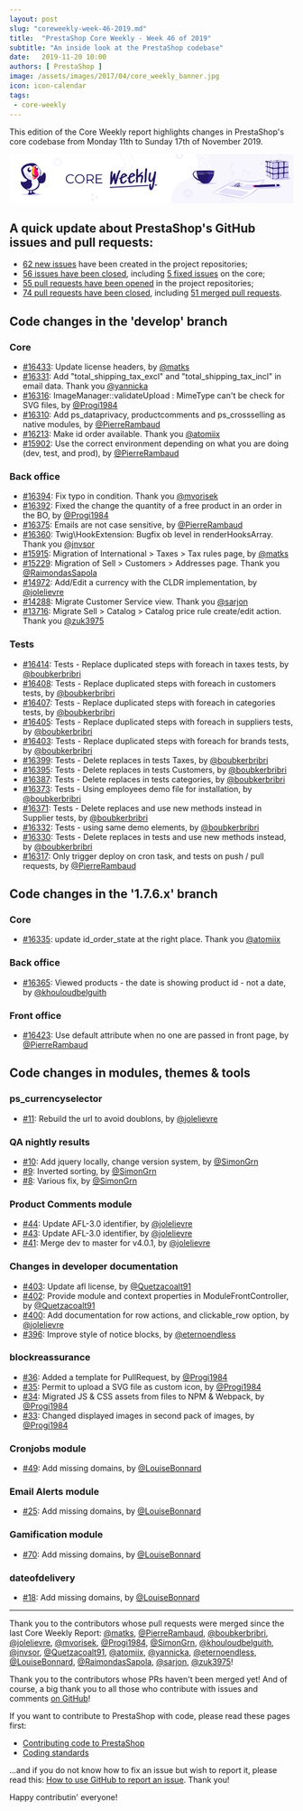 ```yaml
---
layout: post
slug: "coreweekly-week-46-2019.md"
title:  "PrestaShop Core Weekly - Week 46 of 2019"
subtitle: "An inside look at the PrestaShop codebase"
date:   2019-11-20 10:00
authors: [ PrestaShop ]
image: /assets/images/2017/04/core_weekly_banner.jpg
icon: icon-calendar
tags:
 - core-weekly
---
```


This edition of the Core Weekly report highlights changes in PrestaShop's core codebase from Monday 11th to Sunday 17th of November 2019.

![Core Weekly banner](/assets/images/2018/12/banner-core-weekly.jpg)


## A quick update about PrestaShop's GitHub issues and pull requests:

- [62 new issues](https://github.com/search?q=org%3APrestaShop+is%3Apublic++-repo%3Aprestashop%2Fprestashop.github.io++is%3Aissue+created%3A2019-11-11..2019-11-17) have been created in the project repositories;
- [56 issues have been closed](https://github.com/search?q=org%3APrestaShop+is%3Apublic++-repo%3Aprestashop%2Fprestashop.github.io++is%3Aissue+closed%3A2019-11-11..2019-11-17), including [5 fixed issues](https://github.com/search?q=org%3APrestaShop+is%3Apublic++-repo%3Aprestashop%2Fprestashop.github.io++is%3Aissue+label%3Afixed+closed%3A2019-11-11..2019-11-17) on the core;
- [55 pull requests have been opened](https://github.com/search?q=org%3APrestaShop+is%3Apublic++-repo%3Aprestashop%2Fprestashop.github.io++is%3Apr+created%3A2019-11-11..2019-11-17) in the project repositories;
- [74 pull requests have been closed](https://github.com/search?q=org%3APrestaShop+is%3Apublic++-repo%3Aprestashop%2Fprestashop.github.io++is%3Apr+closed%3A2019-11-11..2019-11-17), including [51 merged pull requests](https://github.com/search?q=org%3APrestaShop+is%3Apublic++-repo%3Aprestashop%2Fprestashop.github.io++is%3Apr+merged%3A2019-11-11..2019-11-17).
        


## Code changes in the 'develop' branch


### Core
* [#16433](https://github.com/PrestaShop/PrestaShop/pull/16433): Update license headers, by [@matks](https://github.com/matks)
* [#16331](https://github.com/PrestaShop/PrestaShop/pull/16331): Add "total_shipping_tax_excl" and "total_shipping_tax_incl" in email data. Thank you [@yannicka](https://github.com/yannicka)
* [#16316](https://github.com/PrestaShop/PrestaShop/pull/16316): ImageManager::validateUpload : MimeType can't be check for SVG files, by [@Progi1984](https://github.com/Progi1984)
* [#16310](https://github.com/PrestaShop/PrestaShop/pull/16310): Add ps_dataprivacy, productcomments and ps_crossselling as native modules, by [@PierreRambaud](https://github.com/PierreRambaud)
* [#16213](https://github.com/PrestaShop/PrestaShop/pull/16213): Make id order available. Thank you [@atomiix](https://github.com/atomiix)
* [#15902](https://github.com/PrestaShop/PrestaShop/pull/15902): Use the correct environment depending on what you are doing (dev, test, and prod), by [@PierreRambaud](https://github.com/PierreRambaud)


### Back office
* [#16394](https://github.com/PrestaShop/PrestaShop/pull/16394): Fix typo in condition. Thank you [@mvorisek](https://github.com/mvorisek)
* [#16392](https://github.com/PrestaShop/PrestaShop/pull/16392): Fixed the change the quantity of a free product in an order in the BO, by [@Progi1984](https://github.com/Progi1984)
* [#16375](https://github.com/PrestaShop/PrestaShop/pull/16375): Emails are not case sensitive, by [@PierreRambaud](https://github.com/PierreRambaud)
* [#16360](https://github.com/PrestaShop/PrestaShop/pull/16360): Twig\HookExtension: Bugfix ob level in renderHooksArray. Thank you [@jnvsor](https://github.com/jnvsor)
* [#15915](https://github.com/PrestaShop/PrestaShop/pull/15915): Migration of International > Taxes > Tax rules page, by [@matks](https://github.com/matks)
* [#15229](https://github.com/PrestaShop/PrestaShop/pull/15229): Migration of Sell > Customers > Addresses page. Thank you [@RaimondasSapola](https://github.com/RaimondasSapola)
* [#14972](https://github.com/PrestaShop/PrestaShop/pull/14972): Add/Edit a currency with the CLDR implementation, by [@jolelievre](https://github.com/jolelievre)
* [#14288](https://github.com/PrestaShop/PrestaShop/pull/14288): Migrate Customer Service view. Thank you [@sarjon](https://github.com/sarjon)
* [#13716](https://github.com/PrestaShop/PrestaShop/pull/13716): Migrate Sell > Catalog > Catalog price rule create/edit action. Thank you [@zuk3975](https://github.com/zuk3975)


### Tests
* [#16414](https://github.com/PrestaShop/PrestaShop/pull/16414): Tests - Replace duplicated steps with foreach in taxes tests, by [@boubkerbribri](https://github.com/boubkerbribri)
* [#16408](https://github.com/PrestaShop/PrestaShop/pull/16408): Tests - Replace duplicated steps with foreach in customers tests, by [@boubkerbribri](https://github.com/boubkerbribri)
* [#16407](https://github.com/PrestaShop/PrestaShop/pull/16407): Tests - Replace duplicated steps with foreach in categories tests, by [@boubkerbribri](https://github.com/boubkerbribri)
* [#16405](https://github.com/PrestaShop/PrestaShop/pull/16405): Tests - Replace duplicated steps with foreach in suppliers tests, by [@boubkerbribri](https://github.com/boubkerbribri)
* [#16403](https://github.com/PrestaShop/PrestaShop/pull/16403): Tests - Replace duplicated steps with foreach for brands tests, by [@boubkerbribri](https://github.com/boubkerbribri)
* [#16399](https://github.com/PrestaShop/PrestaShop/pull/16399): Tests - Delete replaces in tests Taxes, by [@boubkerbribri](https://github.com/boubkerbribri)
* [#16395](https://github.com/PrestaShop/PrestaShop/pull/16395): Tests - Delete replaces in tests Customers, by [@boubkerbribri](https://github.com/boubkerbribri)
* [#16387](https://github.com/PrestaShop/PrestaShop/pull/16387): Tests - Delete replaces in tests categories, by [@boubkerbribri](https://github.com/boubkerbribri)
* [#16373](https://github.com/PrestaShop/PrestaShop/pull/16373): Tests - Using employees demo file for installation, by [@boubkerbribri](https://github.com/boubkerbribri)
* [#16371](https://github.com/PrestaShop/PrestaShop/pull/16371): Tests - Delete replaces and use new methods instead in Supplier tests, by [@boubkerbribri](https://github.com/boubkerbribri)
* [#16332](https://github.com/PrestaShop/PrestaShop/pull/16332): Tests - using same demo elements, by [@boubkerbribri](https://github.com/boubkerbribri)
* [#16330](https://github.com/PrestaShop/PrestaShop/pull/16330): Tests - Delete replaces in tests and use new methods instead, by [@boubkerbribri](https://github.com/boubkerbribri)
* [#16317](https://github.com/PrestaShop/PrestaShop/pull/16317): Only trigger deploy on cron task, and tests on push / pull requests, by [@PierreRambaud](https://github.com/PierreRambaud)


## Code changes in the '1.7.6.x' branch


### Core
* [#16335](https://github.com/PrestaShop/PrestaShop/pull/16335): update id_order_state at the right place. Thank you [@atomiix](https://github.com/atomiix)


### Back office
* [#16365](https://github.com/PrestaShop/PrestaShop/pull/16365): Viewed products - the date is showing product id - not a  date, by [@khouloudbelguith](https://github.com/khouloudbelguith)


### Front office
* [#16423](https://github.com/PrestaShop/PrestaShop/pull/16423): Use default attribute when no one are passed in front page, by [@PierreRambaud](https://github.com/PierreRambaud)


## Code changes in modules, themes & tools


### ps_currencyselector
* [#11](https://github.com/PrestaShop/ps_currencyselector/pull/11): Rebuild the url to avoid doublons, by [@jolelievre](https://github.com/jolelievre)


### QA nightly results
* [#10](https://github.com/PrestaShop/QANightlyResults/pull/10): Add jquery locally, change version system, by [@SimonGrn](https://github.com/SimonGrn)
* [#9](https://github.com/PrestaShop/QANightlyResults/pull/9): Inverted sorting, by [@SimonGrn](https://github.com/SimonGrn)
* [#8](https://github.com/PrestaShop/QANightlyResults/pull/8): Various fix, by [@SimonGrn](https://github.com/SimonGrn)


### Product Comments module
* [#44](https://github.com/PrestaShop/productcomments/pull/44): Update AFL-3.0 identifier, by [@jolelievre](https://github.com/jolelievre)
* [#43](https://github.com/PrestaShop/productcomments/pull/43): Update AFL-3.0 identifier, by [@jolelievre](https://github.com/jolelievre)
* [#41](https://github.com/PrestaShop/productcomments/pull/41): Merge dev to master for v4.0.1, by [@jolelievre](https://github.com/jolelievre)


### Changes in developer documentation
* [#403](https://github.com/PrestaShop/docs/pull/403): Update afl license, by [@Quetzacoalt91](https://github.com/Quetzacoalt91)
* [#402](https://github.com/PrestaShop/docs/pull/402): Provide module and context properties in ModuleFrontController, by [@Quetzacoalt91](https://github.com/Quetzacoalt91)
* [#400](https://github.com/PrestaShop/docs/pull/400): Add documentation for row actions, and clickable_row option, by [@jolelievre](https://github.com/jolelievre)
* [#396](https://github.com/PrestaShop/docs/pull/396): Improve style of notice blocks, by [@eternoendless](https://github.com/eternoendless)


### blockreassurance
* [#36](https://github.com/PrestaShop/blockreassurance/pull/36): Added a template for PullRequest, by [@Progi1984](https://github.com/Progi1984)
* [#35](https://github.com/PrestaShop/blockreassurance/pull/35): Permit to upload a SVG file as custom icon, by [@Progi1984](https://github.com/Progi1984)
* [#34](https://github.com/PrestaShop/blockreassurance/pull/34): Migrated JS & CSS assets from files to NPM & Webpack, by [@Progi1984](https://github.com/Progi1984)
* [#33](https://github.com/PrestaShop/blockreassurance/pull/33): Changed displayed images in second pack of images, by [@Progi1984](https://github.com/Progi1984)


### Cronjobs module
* [#49](https://github.com/PrestaShop/cronjobs/pull/49): Add missing domains, by [@LouiseBonnard](https://github.com/LouiseBonnard)


### Email Alerts module
* [#25](https://github.com/PrestaShop/ps_emailalerts/pull/25): Add missing domains, by [@LouiseBonnard](https://github.com/LouiseBonnard)


### Gamification module
* [#70](https://github.com/PrestaShop/gamification/pull/70): Add missing domains, by [@LouiseBonnard](https://github.com/LouiseBonnard)


### dateofdelivery
* [#18](https://github.com/PrestaShop/dateofdelivery/pull/18): Add missing domains, by [@LouiseBonnard](https://github.com/LouiseBonnard)


<hr />

Thank you to the contributors whose pull requests were merged since the last Core Weekly Report: [@matks](https://github.com/matks), [@PierreRambaud](https://github.com/PierreRambaud), [@boubkerbribri](https://github.com/boubkerbribri), [@jolelievre](https://github.com/jolelievre), [@mvorisek](https://github.com/mvorisek), [@Progi1984](https://github.com/Progi1984), [@SimonGrn](https://github.com/SimonGrn), [@khouloudbelguith](https://github.com/khouloudbelguith), [@jnvsor](https://github.com/jnvsor), [@Quetzacoalt91](https://github.com/Quetzacoalt91), [@atomiix](https://github.com/atomiix), [@yannicka](https://github.com/yannicka), [@eternoendless](https://github.com/eternoendless), [@LouiseBonnard](https://github.com/LouiseBonnard), [@RaimondasSapola](https://github.com/RaimondasSapola), [@sarjon](https://github.com/sarjon), [@zuk3975](https://github.com/zuk3975)!

Thank you to the contributors whose PRs haven't been merged yet! And of course, a big thank you to all those who contribute with issues and comments [on GitHub](https://github.com/PrestaShop/PrestaShop)!

If you want to contribute to PrestaShop with code, please read these pages first:

 * [Contributing code to PrestaShop](https://devdocs.prestashop.com/1.7/contribute/contribution-guidelines/)
 * [Coding standards](https://devdocs.prestashop.com/1.7/development/coding-standards/)

...and if you do not know how to fix an issue but wish to report it, please read this: [How to use GitHub to report an issue](https://devdocs.prestashop.com/1.7/contribute/contribute-reporting-issues/). Thank you!

Happy contributin' everyone!
